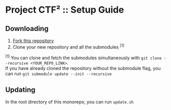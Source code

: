# Project CTF² :: Setup Guide

## Downloading

1) [Fork this repository](https://github.com/featherbear/CTF2/fork)  
2) Clone your new repository and all the submodules <sup>[1]</sup>

<sup>\[1\]</sup> You can clone and fetch the submodules simultaneously with `git clone --recursive <YOUR_REPO_LINK>`.  
If you have already cloned the repository without the submodule flag, you can run
`git submodule update --init --recursive`

## Updating

In the root directory of this monorepo, you can run `update.sh`
